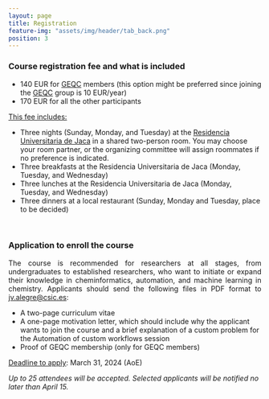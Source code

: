 ```yaml
---
layout: page
title: Registration
feature-img: "assets/img/header/tab_back.png"
position: 3
---
```


###  Course registration fee and what is included

* 140 EUR for <a href='https://geqc.rseq.org/'>GEQC</a> members (this option might be preferred since joining the <a href='https://geqc.rseq.org/'>GEQC</a> group is 10 EUR/year)<br>
* 170 EUR for all the other participants<br>

<u>This fee includes:</u>

* Three nights (Sunday, Monday, and Tuesday) at the <a href='https://resijaca.unizar.es/'>Residencia Universitaria de Jaca</a> in a shared two-person room. You may choose your room partner, or the organizing committee will assign roommates if no preference is indicated.<br>
* Three breakfasts at the Residencia Universitaria de Jaca (Monday, Tuesday, and Wednesday)<br>
* Three lunches at the Residencia Universitaria de Jaca (Monday, Tuesday, and Wednesday)<br>
* Three dinners at a local restaurant (Sunday, Monday and Tuesday, place to be decided)<br>

<br>

### Application to enroll the course

<p align="justify">
The course is recommended for researchers at all stages, from undergraduates to established researchers, who want to initiate or expand their knowledge in cheminformatics, automation, and machine learning in chemistry.
Applicants should send the following files in PDF format to <a href="mailto:jv.alegre@csic.es">jv.alegre@csic.es</a>:</p>

* A two-page curriculum vitae
* A one-page motivation letter, which should include why the applicant wants to join the course and a brief explanation of a custom problem for the Automation of custom workflows session
* Proof of GEQC membership (only for GEQC members)

<u>Deadline to apply</u>: March 31, 2024 (AoE)

<i>Up to 25 attendees will be accepted. Selected applicants will be notified no later than April 15.</i>

<br>